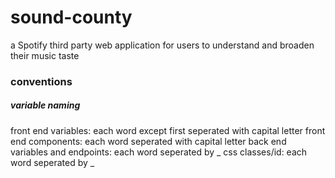 # sound-county
a Spotify third party web application for users to understand and broaden their music taste

### conventions
##### variable naming
front end variables: each word except first seperated with capital letter
front end components: each word seperated with capital letter
back end variables and endpoints: each word seperated by _
css classes/id: each word seperated by _
